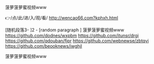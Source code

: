 
菠萝菠萝蜜视频www




👉/点/此/进/入/观/看/ http://wencao66.com?kphxh.html




[随机段落3-
]2 - [random paragraph
]
菠萝菠萝蜜视频www https://github.com/dodnes/wxpbm
https://github.com/itunsr/drgi
https://github.com/qdouban/fjpr
https://github.com/webnewse/zbtqvi
https://github.com/beooknews/iwghjl





菠萝菠萝蜜视频www
